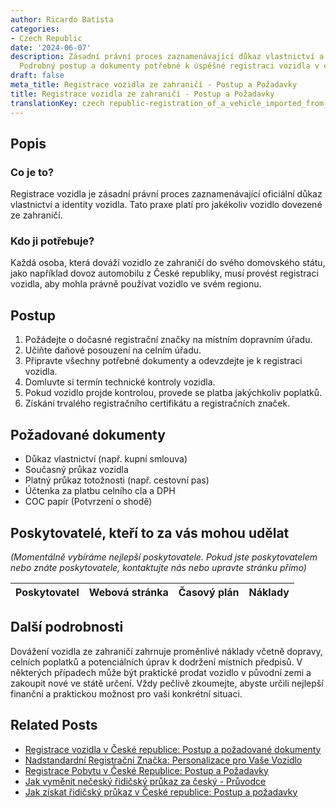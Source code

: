 ```yaml
---
author: Ricardo Batista
categories:
- Czech Republic
date: '2024-06-07'
description: Zásadní právní proces zaznamenávající důkaz vlastnictví a identity vozidla.
  Podrobný postup a dokumenty potřebné k úspěšné registraci vozidla v cizím státě.
draft: false
meta_title: Registrace vozidla ze zahraničí - Postup a Požadavky
title: Registrace vozidla ze zahraničí - Postup a Požadavky
translationKey: czech republic-registration_of_a_vehicle_imported_from_abroad
---
```



## Popis
### Co je to?
Registrace vozidla je zásadní právní proces zaznamenávající oficiální důkaz vlastnictví a identity vozidla. Tato praxe platí pro jakékoliv vozidlo dovezené ze zahraničí.

### Kdo ji potřebuje?
Každá osoba, která dováží vozidlo ze zahraničí do svého domovského státu, jako například dovoz automobilu z České republiky, musí provést registraci vozidla, aby mohla právně používat vozidlo ve svém regionu.

## Postup
1. Požádejte o dočasné registrační značky na místním dopravním úřadu.
2. Učiňte daňové posouzení na celním úřadu.
3. Připravte všechny potřebné dokumenty a odevzdejte je k registraci vozidla.
4. Domluvte si termín technické kontroly vozidla.
5. Pokud vozidlo projde kontrolou, provede se platba jakýchkoliv poplatků.
6. Získání trvalého registračního certifikátu a registračních značek.

## Požadované dokumenty
- Důkaz vlastnictví (např. kupní smlouva)
- Současný průkaz vozidla
- Platný průkaz totožnosti (např. cestovní pas)
- Účtenka za platbu celního cla a DPH
- COC papír (Potvrzení o shodě)

## Poskytovatelé, kteří to za vás mohou udělat

_(Momentálně vybíráme nejlepší poskytovatele. Pokud jste poskytovatelem nebo znáte poskytovatele, kontaktujte nás nebo upravte stránku přímo)_

| Poskytovatel    |     Webová stránka  |     Časový plán   |      Náklady    |
| :-------------: | :-------------: |  :-------------: | :-------------: |


## Další podrobnosti
Dovážení vozidla ze zahraničí zahrnuje proměnlivé náklady včetně dopravy, celních poplatků a potenciálních úprav k dodržení místních předpisů. V některých případech může být praktické prodat vozidlo v původní zemi a zakoupit nové ve státě určení. Vždy pečlivě zkoumejte, abyste určili nejlepší finanční a praktickou možnost pro vaši konkrétní situaci.


## Related Posts

- [Registrace vozidla v České republice: Postup a požadované dokumenty](https://tramitit.com/cs/guides/czech-republic/registrace_automobilu/)
- [Nadstandardní Registrační Značka: Personalizace pro Vaše Vozidlo](https://tramitit.com/cs/guides/czech-republic/registracni_znacka_na_prani/)
- [Registrace Pobytu v České Republice: Postup a Požadavky](https://tramitit.com/cs/guides/czech-republic/registrace_k_pobytu_pro_cizince/)
- [Jak vyměnit nečeský řidičský průkaz za český - Průvodce](https://tramitit.com/cs/guides/czech-republic/vymena_ridicskeho_prukazu/)
- [Jak získat řidičský průkaz v České republice: Postup a požadavky](https://tramitit.com/cs/guides/czech-republic/zadost_o_ridicsky_prukaz/)